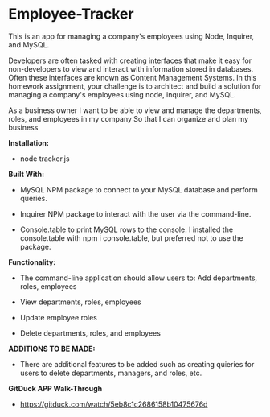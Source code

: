 # Employee-Tracker

This is an app for managing a company's employees using Node, Inquirer, and MySQL.

Developers are often tasked with creating interfaces that make it easy for non-developers to view and interact with information stored in databases. Often these interfaces are known as Content Management Systems. In this homework assignment, your challenge is to architect and build a solution for managing a company's employees using node, inquirer, and MySQL.


As a business owner
I want to be able to view and manage the departments, roles, and employees in my company
So that I can organize and plan my business

**Installation:**

- node tracker.js

**Built With:**

- MySQL NPM package to connect to your MySQL database and perform queries.

- Inquirer NPM package to interact with the user via the command-line.

- Console.table to print MySQL rows to the console. I installed the console.table with npm i console.table, but preferred not to use the package.

**Functionality:**

- The command-line application should allow users to:
Add departments, roles, employees

- View departments, roles, employees

- Update employee roles

- Delete departments, roles, and employees

**ADDITIONS TO BE MADE:**

- There are additional features to be added such as creating quieries for users to delete departments, managers, and roles, etc.

**GitDuck APP Walk-Through**
 - https://gitduck.com/watch/5eb8c1c2686158b10475676d

